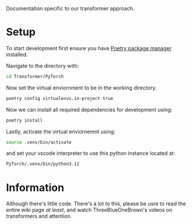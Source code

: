 Documentation specific to our transformer approach.

# Setup

To start development first ensure you have [Poetry package manager](https://python-poetry.org/docs/#installing-with-pipx) installed.

Navigate to the directory with:
``` bash
cd Transformer/PyTorch
```

Now set the virtual enviornment to be in the working directory.
``` bash
poetry config virtualenvs.in-project true
```

Now we can install all required dependencies for development using:
```bash
poetry install
```

Lastly, activate the virtual enviornemnt using:
```bash
source .venv/bin/activate
```
and set your vscode interpreter to use this python instance located at:
```bash
PyTorch/.venv/bin/python3.12
```


# Information

Although there's little code. There's a lot to this, please be usre to read the entire wiki page _at least_, and watch ThreeBlueOneBrown's videos on transformers and attention.